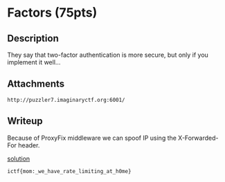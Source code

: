 # Factors (75pts)

## Description

They say that two-factor authentication is more secure, but only if you implement it well...

## Attachments

`http://puzzler7.imaginaryctf.org:6001/`

## Writeup

Because of ProxyFix middleware we can spoof IP using the X-Forwarded-For header.

[solution](./solution.py)

`ictf{mom:_we_have_rate_limiting_at_h0me}`
